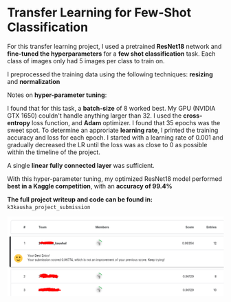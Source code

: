 # Transfer Learning for Few-Shot Classification

For this transfer learning project, I used a pretrained **ResNet18** network and **fine-tuned the hyperparameters** for a 
**few shot classification** task. Each class of images only had 5 images per class to train on.

I preprocessed the training data using the following techniques: **resizing** and **normalization**

Notes on **hyper-parameter tuning**:

I found that for this task, a **batch-size** of 8 worked best. My GPU (NVIDIA GTX 1650) couldn't handle anything larger than 32. I used the **cross-entropy** loss function, and **Adam** optimizer. I found that 35 epochs was the sweet spot. To determine an approriate **learning rate**, I printed the training accuracy and loss for each epoch. I started with a learning rate of 0.001 and gradually decreased the LR until the loss was as close to 0 as possible within the timeline of the project.

A single **linear fully connected layer** was sufficient.

With this hyper-parameter tuning, my optimized ResNet18 model performed **best in a Kaggle competition**, with an **accuracy of 99.4%**

**The full project writeup and code can be found in:** ```k3kausha_project_submission``` 

![kaggle leaderboard](kaggle.png)